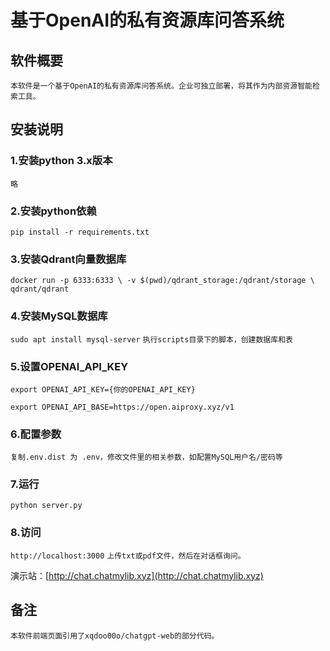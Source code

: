 # 基于OpenAI的私有资源库问答系统

## 软件概要

`
本软件是一个基于OpenAI的私有资源库问答系统。企业可独立部署，将其作为内部资源智能检索工具。
`

## 安装说明

### 1.安装python 3.x版本
`略`

### 2.安装python依赖

`pip install -r requirements.txt`

### 3.安装Qdrant向量数据库
`docker run -p 6333:6333 \ -v $(pwd)/qdrant_storage:/qdrant/storage \ qdrant/qdrant `

### 4.安装MySQL数据库
`sudo apt install mysql-server`
`执行scripts目录下的脚本，创建数据库和表`

### 5.设置OPENAI_API_KEY

`export OPENAI_API_KEY={你的OPENAI_API_KEY}`

`export OPENAI_API_BASE=https://open.aiproxy.xyz/v1`

### 6.配置参数
`复制.env.dist 为 .env，修改文件里的相关参数，如配置MySQL用户名/密码等`

### 7.运行

`python server.py`

### 8.访问

`http://localhost:3000`
`上传txt或pdf文件，然后在对话框询问。`

演示站：[http://chat.chatmylib.xyz](http://chat.chatmylib.xyz)

## 备注
`
本软件前端页面引用了xqdoo00o/chatgpt-web的部分代码。
`
